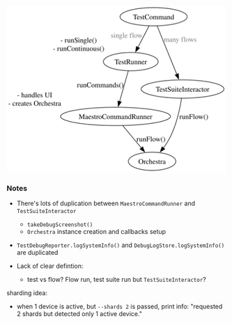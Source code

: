 ![](graph_maestro.svg)

### Notes

- There's lots of duplication between `MaestroCommandRunner` and
  `TestSuiteInteractor`
  - `takeDebugScreenshot()`
  - `Orchestra` instance creation and callbacks setup

- `TestDebugReporter.logSystemInfo()` and `DebugLogStore.logSystemInfo()` are
  duplicated

- Lack of clear defintion:
  - test vs flow? Flow run, test suite run but `TestSuiteInteractor`?



sharding idea:
- when 1 device is active, but `--shards 2` is passed, print info:
  "requested 2 shards but detected only 1 active device."
